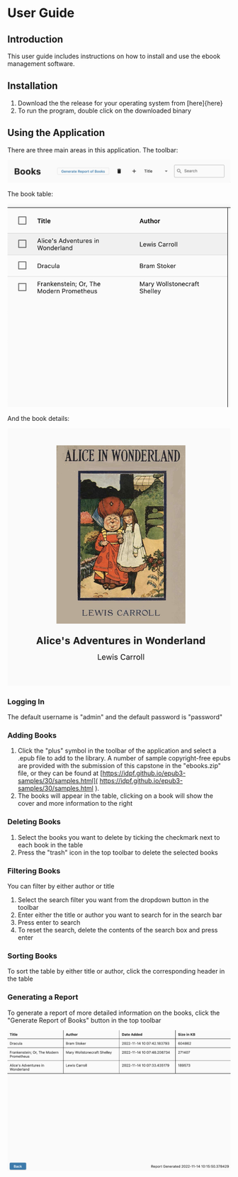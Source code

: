 # User Guide
## Introduction
This user guide includes instructions on how to install and use the ebook management software.

## Installation
1. Download the the release for your operating system from [here]{here}
2. To run the program, double click on the downloaded binary

## Using the Application
There are three main areas in this application. The toolbar:

![The application toolbar](./readme_assets/toolbar.png)

The book table:

![The book table](./readme_assets/booktable.png)

And the book details:

![The book details](./readme_assets/bookdetails.png)

### Logging In
The default username is "admin" and the default password is "password"

### Adding Books
1. Click the "plus" symbol in the toolbar of the application and select a .epub file to add to the library. A number of sample copyright-free epubs are provided with the submission of this capstone in the "ebooks.zip" file, or they can be found at [https://idpf.github.io/epub3-samples/30/samples.html]( https://idpf.github.io/epub3-samples/30/samples.html ).
2. The books will appear in the table, clicking on a book will show the cover and more information to the right

### Deleting Books
1. Select the books you want to delete by ticking the checkmark next to each book in the table
2. Press the "trash" icon in the top toolbar to delete the selected books

### Filtering Books
You can filter by either author or title

1. Select the search filter you want from the dropdown button in the toolbar
2. Enter either the title or author you want to search for in the search bar
3. Press enter to search
4. To reset the search, delete the contents of the search box and press enter

### Sorting Books
To sort the table by either title or author, click the corresponding header in the table

### Generating a Report
To generate a report of more detailed information on the books, click the "Generate Report of Books" button in the top toolbar

![Sample Report](./readme_assets/report.png)

